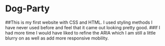 # Dog-Party
##This is my first website with CSS and HTML. I used styling methods I have never used before and feel that it came out looking pretty good.
##If I had more time I would have liked to refine the ARIA which I am still a little blurry on as well as add more responsive mobility.
